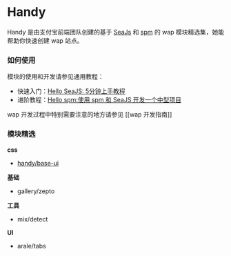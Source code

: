 # Handy

Handy 是由支付宝前端团队创建的基于 [SeaJs](http://seajs.org) 和 [spm](https://github.com/seajs/spm/wiki) 的 wap 模块精选集，她能帮助你快速创建 wap 站点。

### 如何使用

模块的使用和开发请参见通用教程：

* 快速入门：[Hello SeaJS: 5分钟上手教程](http://seajs.org/docs/#quick-start)
* 进阶教程：[Hello spm:使用 spm 和 SeaJS 开发一个中型项目](https://github.com/seajs/spm/wiki/Hello-spm%EF%BC%9A%E4%BD%BF%E7%94%A8-spm-%E5%92%8C-SeaJS-%E5%BC%80%E5%8F%91%E4%B8%80%E4%B8%AA%E4%B8%AD%E5%9E%8B%E9%A1%B9%E7%9B%AE)

wap 开发过程中特别需要注意的地方请参见 [[wap 开发指南]]

### 模块精选

**css**

* [handy/base-ui](http://handyjs.github.com/base-ui/)

**基础**

* gallery/zepto

**工具**

* mix/detect

**UI**

* arale/tabs



